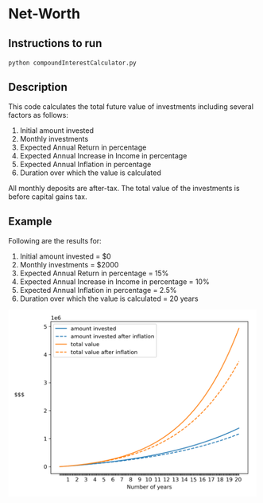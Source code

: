 # Net-Worth

## Instructions to run

`python compoundInterestCalculator.py`

## Description

This code calculates the total future value of investments including several factors as follows:
1) Initial amount invested
2) Monthly investments
3) Expected Annual Return in percentage
4) Expected Annual Increase in Income in percentage
5) Expected Annual Inflation in percentage
6) Duration over which the value is calculated

All monthly deposits are after-tax. The total value of the investments is before capital gains tax.

## Example

Following are the results for:
1) Initial amount invested = $0
2) Monthly investments = $2000
3) Expected Annual Return in percentage = 15%
4) Expected Annual Increase in Income in percentage = 10%
5) Expected Annual Inflation in percentage = 2.5%
6) Duration over which the value is calculated =  20 years

<img src="https://github.com/architsakhadeo/Net-Worth/blob/main/compoundInterestGraph.png?raw=true" width="500">

